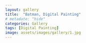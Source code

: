 ```yaml
---
layout: gallery
title:  "Batman, Digital Painting"
# metadate: "hide"
categories: Gallery
tags: [Digital Painting]
image: assets/images/gallery/1.jpg
---
```

